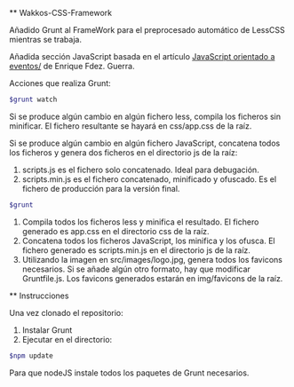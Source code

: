 ** Wakkos-CSS-Framework

Añadido Grunt al FrameWork para el preprocesado automático de LessCSS mientras se trabaja.

Añadida sección JavaScript basada en el artículo [JavaScript orientado a eventos/](http://blog.ckgrafico.com/javascript-orientado-eventos/) de Enrique Fdez. Guerra.

Acciones que realiza Grunt:
```bash
$grunt watch
```

Si se produce algún cambio en algún fichero less, compila los ficheros sin minificar. El fichero resultante se hayará en css/app.css de la raíz.

Si se produce algún cambio en algún fichero JavaScript, concatena todos los ficheros y genera dos ficheros en el directorio js de la raíz:

1. scripts.js es el fichero solo concatenado. Ideal para debugación.
2. scripts.min.js es el fichero concatenado, minificado y ofuscado. Es el fichero de producción para la versión final.

```bash
$grunt
```

1. Compila todos los ficheros less y minifica el resultado. El fichero generado es app.css en el directorio css de la raíz.
2. Concatena todos los ficheros JavaScript, los minifica y los ofusca. El fichero generado es scripts.min.js en el directorio js de la raíz.
3. Utilizando la imagen en src/images/logo.jpg, genera todos los favicons necesarios. Si se añade algún otro formato, hay que modificar Gruntfile.js. Los favicons generados estarán en img/favicons de la raíz.

** Instrucciones

Una vez clonado el repositorio:

1. Instalar Grunt
2. Ejecutar en el directorio:

```bash
$npm update
```

Para que nodeJS instale todos los paquetes de Grunt necesarios.